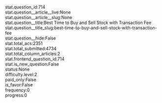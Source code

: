 stat.question_id:714  
stat.question__article__live:None  
stat.question__article__slug:None  
stat.question__title:Best Time to Buy and Sell Stock with Transaction Fee  
stat.question__title_slug:best-time-to-buy-and-sell-stock-with-transaction-fee  
stat.question__hide:False  
stat.total_acs:2351  
stat.total_submitted:4734  
stat.total_column_articles:2  
stat.frontend_question_id:714  
stat.is_new_question:False  
status:None  
difficulty.level:2  
paid_only:False  
is_favor:False  
frequency:0  
progress:0  
